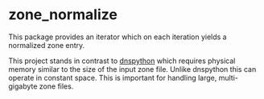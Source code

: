 # zone_normalize

This package provides an iterator which on each iteration yields a normalized
zone entry.

This project stands in contrast to [dnspython][1] which requires physical
memory similar to the size of the input zone file. Unlike dnspython this can
operate in constant space. This is important for handling large, multi-gigabyte
zone files.

[1]: http://www.dnspython.org/
